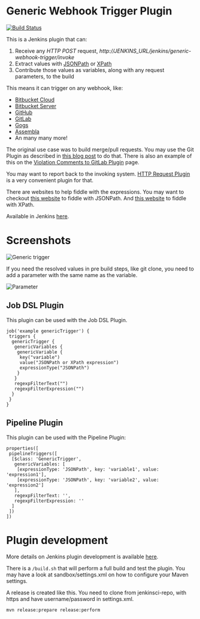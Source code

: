 # Generic Webhook Trigger Plugin

[![Build Status](https://ci.jenkins.io/job/Plugins/job/generic-webhook-trigger-plugin/job/master/badge/icon)](https://ci.jenkins.io/job/Plugins/job/generic-webhook-trigger-plugin)

This is a Jenkins plugin that can:
 1. Receive any *HTTP POST* request, *http://JENKINS_URL/jenkins/generic-webhook-trigger/invoke*
 2. Extract values with [JSONPath](https://github.com/jayway/JsonPath) or [XPath](https://www.w3schools.com/xml/xpath_syntax.asp)
 3. Contribute those values as variables, along with any request parameters, to the build

This means it can trigger on any webhook, like:
* [Bitbucket Cloud](https://confluence.atlassian.com/bitbucket/manage-webhooks-735643732.html)
* [Bitbucket Server](https://marketplace.atlassian.com/plugins/com.nerdwin15.stash-stash-webhook-jenkins/server/overview)
* [GitHub](https://developer.github.com/webhooks/)
* [GitLab](https://docs.gitlab.com/ce/user/project/integrations/webhooks.html)
* [Gogs](https://gogs.io/docs/features/webhook)
* [Assembla](https://blog.assembla.com/AssemblaBlog/tabid/12618/bid/107614/Assembla-Bigplans-Integration-How-To.aspx)
* An many many more!

The original use case was to build merge/pull requests. You may use the Git Plugin as described in [this blog post](http://bjurr.com/continuous-integration-with-gitlab-and-jenkins/) to do that. There is also an example of this on the [Violation Comments to GitLab Plugin](https://wiki.jenkins-ci.org/display/JENKINS/Violation+Comments+to+GitLab+Plugin) page.

You may want to report back to the invoking system. [HTTP Request Plugin](https://wiki.jenkins-ci.org/display/JENKINS/HTTP+Request+Plugin) is a very convenient plugin for that. 

There are websites to help fiddle with the expressions. You may want to checkout [this website](https://jsonpath.curiousconcept.com/) to fiddle with JSONPath. And [this website](http://www.freeformatter.com/xpath-tester.html) to fiddle with XPath.

Available in Jenkins [here](https://wiki.jenkins-ci.org/display/JENKINS/Generic+Webhook+Trigger+Plugin).

# Screenshots

![Generic trigger](https://github.com/jenkinsci/generic-webhook-trigger-plugin/blob/master/sandbox/generic-trigger.png)

If you need the resolved values in pre build steps, like git clone, you need to add a parameter with the same name as the variable.

![Parameter](https://github.com/jenkinsci/generic-webhook-trigger-plugin/blob/master/sandbox/parameter-git-repo.png)

## Job DSL Plugin

This plugin can be used with the Job DSL Plugin.

```
job('example genericTrigger') {
 triggers {
  genericTrigger {
   genericVariables {
    genericVariable {
     key("variable")
     value("JSONPath or XPath expression")
     expressionType("JSONPath")
    }
   }
   regexpFilterText("")
   regexpFilterExpression("")
  }
 }
}
```

## Pipeline Plugin

This plugin can be used with the Pipeline Plugin:

```
properties([
 pipelineTriggers([
  [$class: 'GenericTrigger',
   genericVariables: [
    [expressionType: 'JSONPath', key: 'variable1', value: 'expression1'],
    [expressionType: 'JSONPath', key: 'variable2', value: 'expression2']
   ],
   regexpFilterText: '',
   regexpFilterExpression: ''
  ]
 ])
])

```

# Plugin development
More details on Jenkins plugin development is available [here](https://wiki.jenkins-ci.org/display/JENKINS/Plugin+tutorial).

There is a ```/build.sh``` that will perform a full build and test the plugin. You may have a look at sandbox/settings.xml on how to configure your Maven settings.

A release is created like this. You need to clone from jenkinsci-repo, with https and have username/password in settings.xml.
```
mvn release:prepare release:perform
```
